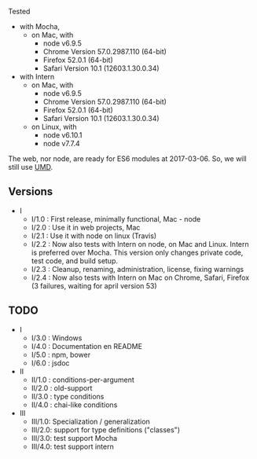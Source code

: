 Tested

* with Mocha,
  * on Mac, with
    * node v6.9.5
    * Chrome Version 57.0.2987.110 (64-bit)
    * Firefox 52.0.1 (64-bit)
    * Safari Version 10.1 (12603.1.30.0.34)
* with Intern
  * on Mac, with
    * node v6.9.5
    * Chrome Version 57.0.2987.110 (64-bit)
    * Firefox 52.0.1 (64-bit)
    * Safari Version 10.1 (12603.1.30.0.34)
  * on Linux, with
    * node v6.10.1
    * node v7.7.4

The web, nor node, are ready for ES6 modules at 2017-03-06.
So, we will still use [UMD].


Versions
--------

* I
  * I/1.0  : First release, minimally functional, Mac - node
  * I/2.0  : Use it in web projects, Mac
  * I/2.1  : Use it with node on linux (Travis)
  * I/2.2  : Now also tests with Intern on node, on Mac and Linux.
             Intern is preferred over Mocha. This version only changes private code,
             test code, and build setup.
  * I/2.3  : Cleanup, renaming, administration, license, fixing warnings
  * I/2.4  : Now also tests with Intern on Mac on Chrome, Safari, 
             Firefox (3 failures, waiting for april version 53)



TODO
----

* I
  * I/3.0  : Windows
  * I/4.0  : Documentation en README
  * I/5.0  : npm, bower
  * I/6.0  : jsdoc
* II
  * II/1.0 : conditions-per-argument
  * II/2.0 : old-support
  * II/3.0 : type conditions
  * II/4.0 : chai-like conditions
* III
  * III/1.0: Specialization / generalization
  * III/2.0: support for type definitions ("classes")
  * III/3.0: test support Mocha
  * III/4.0: test support intern
  

  
  
[UMD]: http://davidbcalhoun.com/2014/what-is-amd-commonjs-and-umd/
